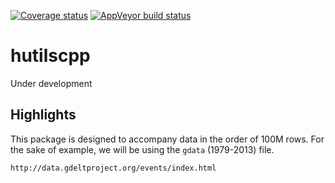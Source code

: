  [![Coverage status](https://codecov.io/gh/HughParsonage/hutilscpp/branch/master/graph/badge.svg)](https://app.codecov.io/github/HughParsonage/hutilscpp?branch=master)
 [![AppVeyor build status](https://ci.appveyor.com/api/projects/status/github/HughParsonage/hutilscpp?branch=master&svg=true)](https://ci.appveyor.com/project/HughParsonage/hutilscpp)

# hutilscpp

Under development

## Highlights

This package is designed to accompany data in the order of 100M rows. For the 
sake of example, we will be using the `gdata` (1979-2013) file.

```
http://data.gdeltproject.org/events/index.html
```


